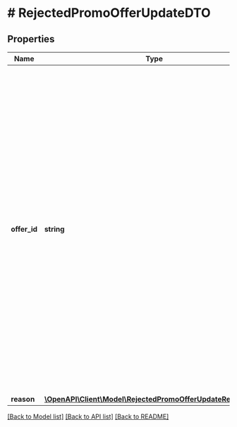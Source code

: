 # # RejectedPromoOfferUpdateDTO

## Properties

Name | Type | Description | Notes
------------ | ------------- | ------------- | -------------
**offer_id** | **string** | Ваш :no-translate[SKU] — идентификатор товара в вашей системе.  Правила использования :no-translate[SKU]:  * У каждого товара :no-translate[SKU] должен быть свой.  * Уже заданный :no-translate[SKU] нельзя освободить и использовать заново для другого товара. Каждый товар должен получать новый идентификатор, до того никогда не использовавшийся в вашем каталоге.  :no-translate[SKU] товара можно изменить в кабинете продавца на Маркете. О том, как это сделать, читайте [в Справке Маркета для продавцов](https://yandex.ru/support2/marketplace/ru/assortment/operations/edit-sku).  [Что такое :no-translate[SKU] и как его назначать](https://yandex.ru/support/marketplace/assortment/add/index.html#fields) |
**reason** | [**\OpenAPI\Client\Model\RejectedPromoOfferUpdateReasonType**](RejectedPromoOfferUpdateReasonType.md) |  |

[[Back to Model list]](../../README.md#models) [[Back to API list]](../../README.md#endpoints) [[Back to README]](../../README.md)
